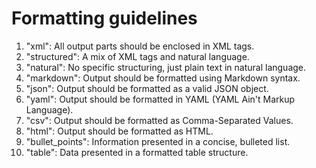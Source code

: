 # Formatting guidelines

1. "xml": All output parts should be enclosed in XML tags.
2. "structured": A mix of XML tags and natural language.
3. "natural": No specific structuring, just plain text in natural language.
4. "markdown": Output should be formatted using Markdown syntax.
5. "json": Output should be formatted as a valid JSON object.
6. "yaml": Output should be formatted in YAML (YAML Ain't Markup Language).
7. "csv": Output should be formatted as Comma-Separated Values.
8. "html": Output should be formatted as HTML.
9. "bullet_points": Information presented in a concise, bulleted list.
10. "table": Data presented in a formatted table structure.